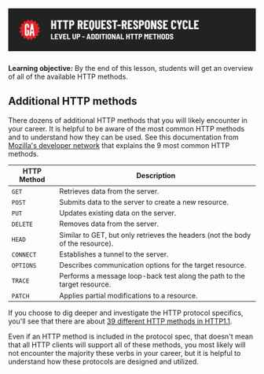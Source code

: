 # ![HTTP Request-Response Cycle - Level Up - Additional HTTP Methods](./assets/hero.png)

**Learning objective:** By the end of this lesson, students will get an overview of all of the available HTTP methods.

## Additional HTTP methods

There dozens of additional HTTP methods that you will likely encounter in your career. It is helpful to be aware of the most common HTTP methods and to understand how they can be used. See this documentation from [Mozilla's developer network](https://developer.mozilla.org/en-US/docs/Web/HTTP/Methods) that explains the 9 most common HTTP methods. 

| HTTP Method | Description                                  |
|-------------|----------------------------------------------|
| `GET`       | Retrieves data from the server.              |
| `POST`      | Submits data to the server to create a new resource. |
| `PUT`       | Updates existing data on the server.         |
| `DELETE`    | Removes data from the server.                |
| `HEAD`      | Similar to GET, but only retrieves the headers (not the body of the resource). |
| `CONNECT`   | Establishes a tunnel to the server.          |
| `OPTIONS`   | Describes communication options for the target resource. |
| `TRACE`     | Performs a message loop-back test along the path to the target resource. |
| `PATCH`     | Applies partial modifications to a resource. |


If you choose to dig deeper and investigate the HTTP protocol specifics, you'll see that there are about [39 different HTTP methods in HTTP1.1](http://www.iana.org/assignments/http-methods/http-methods.xhtml).

Even if an HTTP method is included in the protocol spec, that doesn't mean that all HTTP clients will support all of these methods, you most likely will not encounter the majority these verbs in your career, but it is helpful to understand how these protocols are designed and utilized.
